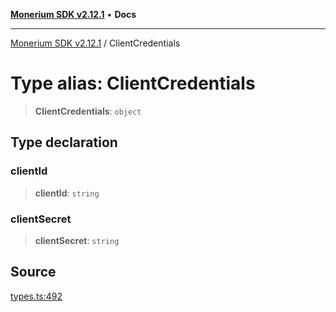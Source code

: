 [**Monerium SDK v2.12.1**](../README.md) • **Docs**

---

[Monerium SDK v2.12.1](../README.md) / ClientCredentials

# Type alias: ClientCredentials

> **ClientCredentials**: `object`

## Type declaration

### clientId

> **clientId**: `string`

### clientSecret

> **clientSecret**: `string`

## Source

[types.ts:492](https://github.com/monerium/js-monorepo/blob/5fda91f95d4a7935be7ec580e05eb73520a9a0dd/packages/sdk/src/types.ts#L492)
